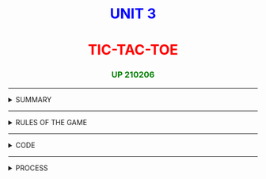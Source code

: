 # **<center> <span style="color: blue;">UNIT 3</span>**

# **<center> <span style="color: red;">TIC-TAC-TOE</span>**
### **<center> <span style="color: green;"> UP 210206</span>**
***

<details>
<summary>  SUMMARY  </summary>
<br>

#### **In this unit we learned how to use functions on our code, this mean that we can make a large code, more easy to understand, by section it in little programs call "functions", these functions help us to have a better understanding of the program and to improve his functionality. In this case we simulate the game of the cat, a famous game that its about to fill a row, a column or a veritcal line trrough a board of 3x3, this mean that it has 9 different boxes to make our game.**

</details>

***

<details>
<summary>  RULES OF THE GAME  </summary>
<br>

1. The game board it's divided on a grid of nine boxes
2. The game has two players, no matter who starts first
3. Every player has the chance to fill one box at the time 
4. The first player to fill a column, a row or a vertical line of 3 boxes wins
5. it's common to use an "o" or a "x" for a record.
  

</details>

***

<details>
<summary>  CODE </summary>
<br>

```c++
/*
Author: Jorge Santacruz
Date: 7/nov/22
description: 
*/

/*  DISPLAY OF THE PROGRAM

     1 | 2 | 3
    ---|---|---
     4 | 5 | 6  
    ---|---|---
     7 | 8 | 9

*/

#include <iostream>
#include<time.h>
#include<time.h>




using namespace std;

void createBoard (int);
int selectPlay ();
bool checkPlay (int play);
void insertPlay(int play);
bool checkWinner(bool);
int selectPlayCPU ();
void insertPlayCpu(int play);
void cpuPlay ();
void gotoxy(int x,int y);

char game[3][3];
char gameArea[3][3]={{'1','2','3'},{'4','5','6'},{'7','8','9'}};
int turnPlayer= 0;


int main(){
    int op=0,board,play=0;
    bool box=true,winner=false;
    
    gotoxy(62,4);
    cout<<"----------GAME OF THE CAT----------"<<endl<<endl;
    gotoxy(70,6);
    cout<<"SELECT YOUR OPONENT"<<endl<<endl;
    gotoxy(70,8);
    cout<<"1.......PLAYER 2"<<endl;
    gotoxy(70,9);
    cout<<"2.......CPU"<<endl;
    gotoxy(70,10);
    cin >>op;

    createBoard(board);

    if(op==1){

        do{
        play=selectPlay();
        box=checkPlay(play);
            if(box==true){
            
                do
                {
                    cout << "INVALID GAME! TRY AGAIN"<<endl;
                    break;
                } while (box == true);
            
            }
            else if (box == false){

                system("clear");
                insertPlay(play);
                createBoard(board);
                turnPlayer++;
            }
            winner=checkWinner(winner);

        }while (turnPlayer<=9 && winner==false);

               
            if (turnPlayer<10){
                if (turnPlayer % 2 == 0){
                    cout << "PLAYER 2 WINS"<<endl;
                }
                else{
                    cout << "PLAYER 1 WINS"<<endl;
                }
            } 
            else{
                cout << "WE HAVE A TIE"<<endl;
            }


    }
    else if(op==2){

        if(turnPlayer%2!=0){

            do{
                 play=selectPlay();
                box=checkPlay(play);
                if(box==true){
            
                do{
                    cout << "INVALID GAME! TRY AGAIN"<<endl;
                    break;
                } while (box == true);
            
            }
            else if (box == false){

                system("clear");
                insertPlay(play);
                createBoard(board);
                turnPlayer++;
            }
            winner=checkWinner(winner);
    

            }while(turnPlayer<=9 && winner==false);

            if (turnPlayer<10){
                    if (turnPlayer % 2 == 0){
                        cout << "CPU WINS"<<endl;
                    }
                    else{
                        cout << "PLAYER 1 WINS"<<endl;
                    }
                } 
                else{
                    cout << "WE HAVE A TIE"<<endl;
                }
        }
   
    }
           

    return 0;

}

void createBoard (int){

      int x = 0, y = 0;
    for (int row = 0; row < 5; row++)
    {
        for (int col = 0; col < 9; col++)
        {
            if (row == 1 || row == 3)
            {
                cout << "-";
            }
            else if (col == 1 || col == 4 || col == 7)
            {
                cout << gameArea[x][y];
                y++;
            }
            else
            {
                cout << " ";
            }
            if (col == 2 || col == 5)
            {
                cout << "|";
            }
        }
        cout <<endl;
        if (row % 2 == 0)
        {
            x++;
        }

        y = 0;
    }
 cout<<endl;

}

int selectPlay(){
    int turn=0;
    int gamer;

    

     do{
        if(turnPlayer%2==0){
            gamer=1;
        }
        else{
            gamer=2;
        }

        cout << "PLAYER " << gamer <<" Select your play: 1-9 : "<<endl;
        cin >> turn;
    } while (turn < 0 || turn > 9);

    return turn;

}

bool checkPlay(int play){
     int row = play / 10, col = play - 1;
    if (gameArea[row][col] == 'X' || gameArea[row][col] == 'O')
    {
        return true;
    }
    else
    {
        return false;
    }
}

void insertPlay(int play){
    if (turnPlayer % 2 == 0)
    {
        int row = play / 10, col = play - 1;
        gameArea[row][col] = 'O';
    }
    else
    {
        int row = play / 10, col = play - 1;
        gameArea[row][col] = 'X';
    }

}

bool checkWinner(bool){
    int punto = 0;
    bool checkWinner = false;
    for (int box = 0; box < 3; box++)
    {
        if ((gameArea[0][box] == gameArea[1][box]) && (gameArea[0][box] == gameArea[2][box]))
        {
            checkWinner = true;
            break;
        }
        else if ((gameArea[box][0] == gameArea[box][1]) && (gameArea[box][0] == gameArea[box][2]))
        {
            checkWinner = true;
            break;
        }
        else if ((gameArea[box][box] == gameArea[box+1][box+1]) && (gameArea[box][box] == gameArea[box+2][box+2]))
        {
            checkWinner = true;
            break;
        }
        else if ((gameArea[2][0] == gameArea[1][1]) && (gameArea[2][0] == gameArea[0][2]))
        {
            checkWinner = true;
            break;
        }
    }
    return checkWinner;
}

int selectPlayCPU(){
    int turn=0;

    do{

        cout << "PLAYER 1 "  <<" Select your play: 1-9 : "<<endl;
        cin >> turn;
    } while (turn < 0 || turn > 9);

    return turn;

}

void insertPlayCpu(int play){
    
        int row = play / 10, col = play - 1;
        gameArea[row][col] = 'O';
}

void cpuPlay(){

    bool box=true;
    
        for(int row=0;row<3;row++){
            for(int col=0;col<3;col++){
                if(gameArea[row][col]){

                }
                
            }
        }

        

   



    
    turnPlayer++;
}

void gotoxy (int x,int y){
    cout<<"\033["<<y<<";"<<x<<"f";
}


```
  

</details>



***



<details>
<summary>  PROCESS </summary>
<br>

*First lets introudce what kind of game we want in this case with another user*

![ERROR](https://github.com/Up210206a/up210206_cpp/blob/main/U3/IMAGES/SELECTPLAY.png)

*Now lets simulate a game and say that P1 wants the box 1 and then the box 2*

![ERROR](https://github.com/Up210206a/up210206_cpp/blob/main/U3/IMAGES/P13.png)

*Finally lets say that the P1 wins with the boxes 1,2 and 3:*

![ERROR](https://github.com/Up210206a/up210206_cpp/blob/main/U3/IMAGES/P1WINS.png)

  

</details>



